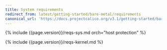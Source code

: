 ```yaml
---
title: System requirements
redirect_from: latest/getting-started/bare-metal/requirements
canonical_url: 'https://docs.projectcalico.org/v3.1/getting-started/bare-metal/requirements'
---
```


{% include {{page.version}}/reqs-sys.md orch="host protection" %}

{% include {{page.version}}/reqs-kernel.md %}